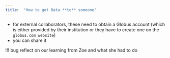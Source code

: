 ```yaml
---
title:  "How to get Data **to** someone"
---
```


- for external collaborators, these need to obtain a Globus account (which is either provided by their institution or they have to create one on the `globus.com website`)
- you can share it

!!! bug
    reflect on our learning from Zoe and what she had to do